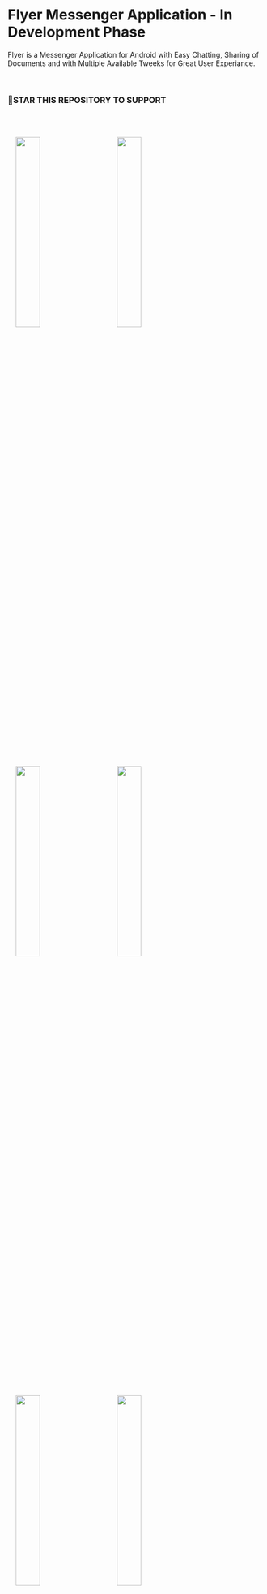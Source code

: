 # Flyer Messenger Application - In Development Phase

Flyer is a Messenger Application for Android with Easy Chatting, Sharing of Documents and with Multiple Available Tweeks for Great User Experiance.

<br>

### 🌟STAR THIS REPOSITORY TO SUPPORT

<br>

<img src="https://user-images.githubusercontent.com/103625079/235502092-17ff18cb-3b25-4f36-b9f6-cadce4af7079.jpg" style="width: 31%;margin:16px;" />&nbsp;&nbsp;
<img src="https://user-images.githubusercontent.com/103625079/235502103-f3373453-bd11-425d-9694-73389e1d0dad.jpg" style="width: 31%;margin:16px;" />&nbsp;&nbsp;
<img src="https://user-images.githubusercontent.com/103625079/235502109-183d00d1-b042-4f72-bdfe-36076830cb73.jpg?raw=true" style="width: 31%;margin:16px;" />&nbsp;&nbsp;
<img src="https://github.com/thundra0308/Flyer-Messenger/assets/103625079/1144b6fb-672b-4895-93c2-347b0670f76f?raw=true" style="width: 31%;margin:16px;" />&nbsp;&nbsp;
<img src="https://github.com/thundra0308/Flyer-Messenger/assets/103625079/99b529c6-d01c-4ced-ba17-1e927c8c2240?raw=true" style="width: 31%;margin:16px;" />&nbsp;&nbsp;
<img src="https://github.com/thundra0308/Flyer-Messenger/assets/103625079/10fedb52-bc6b-4c65-a445-09b5f5335e4d?raw=true" style="width: 31%;margin:16px;" />&nbsp;&nbsp;
<img src="https://github.com/thundra0308/Flyer-Messenger/assets/103625079/974ab9d2-c16d-4389-ac63-36f1ee0e0893?raw=true" style="width: 31%;margin:16px;" />&nbsp;&nbsp;
<img src="https://github.com/thundra0308/Flyer-Messenger/assets/103625079/3b1f4713-f847-4238-83df-cedc1e3f9955?raw=true" style="width: 31%;margin:16px;" />&nbsp;&nbsp;
<img src="https://github.com/thundra0308/Flyer-Messenger/assets/103625079/357e2aa2-b38b-461e-9014-e41952d3839e?raw=true" style="width: 31%;margin:16px;" />&nbsp;&nbsp;
<img src="https://github.com/thundra0308/Flyer-Messenger/assets/103625079/3259c98f-9a9e-429f-bcf0-e3adc85cd81f?raw=true" style="width: 31%;margin:16px;" />
<img src="https://github.com/thundra0308/Flyer-Messenger/assets/103625079/d64d4c01-fafe-40f6-8c4d-a0bb40cf5164?raw=true" style="width: 31%;margin:16px;" />

<br>

## BUILD INFORMATION

- Have Used Google Firebase as Backend

- Clean Architecture with MVVM (Model View ViewModel)

- Support For Both Light and Dark UI

- Fragments with ViewModel

<br>

## APPLICATION FEATURES

- Can Exchange Text, Photos, Document and Videos

- Many Features Like Hiding Last Active from Anyone, Setting Online Status for Individual or Group etc.

- Secured Text Messages by My Pearsonal String Encoding Algorithm.

- See Activity Status of Others - Like there Typing and Idle Status.

<br>

## WANT TO CONTRIBUTE?

- All contributions are Welcome 😊
